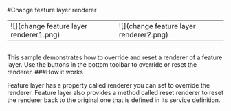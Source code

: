 #Change feature layer renderer

|||
|-----|-----
|![](change feature layer renderer1.png)|![](change feature layer renderer2.png)

##

This sample demonstrates how to override and reset a renderer of a feature layer. Use the buttons in the bottom toolbar to override or reset the renderer.
###How it works

Feature layer has a property called renderer you can set to override the renderer. Feature layer also provides a method called reset renderer to reset the renderer back to the original one that is defined in its service definition.
